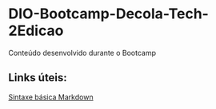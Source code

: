 # DIO-Bootcamp-Decola-Tech-2Edicao
Conteúdo desenvolvido durante o Bootcamp

## Links úteis:
[Sintaxe básica Markdown](https://www.markdownguide.org/basic-syntax/)
